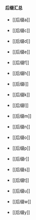 #### 后缀汇总
- [[后缀a]]
- [[后缀c]]
- [[后缀d]]
- [[后缀e]]


- [[后缀f]]
- [[后缀h]]
- [[后缀i]]

- [[后缀k]]
- [[后缀l]]
- [[后缀m]]
- [[后缀n]]
- [[后缀o]]

- [[后缀p]]
- [[后缀r]]
- [[后缀s]]
- [[后缀t]]

- [[后缀u]]
- [[后缀w]]
- [[后缀y]]

